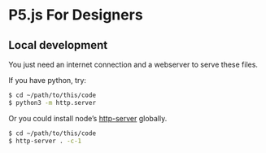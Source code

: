 # P5.js For Designers

## Local development

You just need an internet connection and a webserver to serve these files.

If you have python, try:

```bash
$ cd ~/path/to/this/code
$ python3 -m http.server
```

Or you could install node’s [http-server](https://www.npmjs.com/package/http-server) globally.

```bash
$ cd ~/path/to/this/code
$ http-server . -c-1
```